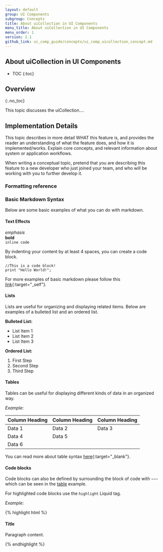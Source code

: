 ```yaml
---
layout: default
group: UI Components
subgroup: Concepts
title: About uiCollection in UI Components
menu_title: About uiCollection in UI Components
menu_order: 1
version: 2.1
github_link: ui_comp_guide/concepts/ui_comp_uicollection_concept.md
---
```



##  About uiCollection in UI Components
* TOC
{:toc}

## Overview
{:.no_toc}

This topic discusses the uiCollection....

## Implementation Details

This topic describes in more detail WHAT this feature is, and provides the reader an understanding of what the feature does, and how it is implemented/works. Explain core concepts, and relevant information about system or application workflows.

When writing a conceptual topic, pretend that you are describing this feature to a new developer who just joined your team, and who will be working with you to further develop it.

<!-- форматирование -->

### Formatting reference


### Basic Markdown Syntax
Below are some basic examples of what you can do with markdown.

#### Text Effects

*emphasis*    
 **bold**     
 `inline code`

By indenting your content by at least 4 spaces, you can create a code block.

    //This is a code block!
    print "Hello World!";

For more examples of basic markdown please follow this [link](https://daringfireball.net/projects/markdown/syntax){:target="_self"}.

#### Lists
Lists are useful for organizing and displaying related items. Below are examples of a bulleted list and an ordered list.

**Bulleted List:**

* List Item 1
*	List Item 2
*	List Item 3

**Ordered List:**

1.	First Step
2.	Second Step
3.	Third Step

#### Tables
Tables can be useful for displaying different kinds of data in an organized way.

*Example:*

| Column Heading | Column Heading | Column Heading |
|----------------|----------------|----------------|
| Data 1         | Data 2         | Data 3         |
| Data 4         | Data 5         |                |
| Data 6         |                |                |

You can read more about table syntax [here](http://kramdown.gettalong.org/syntax.html#tables){:target="_blank"}.

#### Code blocks

Code blocks can also be defined by surrounding the block of code with `~~~` which can be seen in the [table](#tables) example.

For highlighted code blocks use the `highlight` Liquid tag.

*Example:*

{% highlight html %}
<div class="container">
  <h4 class="title">Title</h4>
  <div class="content">
    <p>Paragraph content.</p>
  </div>
</div>
{% endhighlight %}
